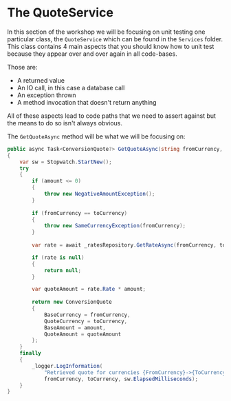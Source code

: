 ﻿---
description: The Quote Service we'll be testing
---

# The QuoteService

In this section of the workshop we will be focusing on unit testing one particular class, the `QuoteService` which can be found in the `Services` folder. 
This class contains 4 main aspects that you should know how to unit test because they appear over and over again in all code-bases.

Those are:
- A returned value
- An IO call, in this case a database call
- An exception thrown
- A method invocation that doesn't return anything

All of these aspects lead to code paths that we need to assert against but the means to do so isn't always obvious.

The `GetQuoteAsync` method will be what we will be focusing on:

```csharp
public async Task<ConversionQuote?> GetQuoteAsync(string fromCurrency, string toCurrency, decimal amount)
{
    var sw = Stopwatch.StartNew();
    try
    {
        if (amount <= 0)
        {
            throw new NegativeAmountException();
        }
        
        if (fromCurrency == toCurrency)
        {
            throw new SameCurrencyException(fromCurrency);
        }
    
        var rate = await _ratesRepository.GetRateAsync(fromCurrency, toCurrency);

        if (rate is null)
        {
            return null;
        }

        var quoteAmount = rate.Rate * amount;
    
        return new ConversionQuote
        {
            BaseCurrency = fromCurrency,
            QuoteCurrency = toCurrency,
            BaseAmount = amount,
            QuoteAmount = quoteAmount
        };
    }
    finally
    {
        _logger.LogInformation(
            "Retrieved quote for currencies {FromCurrency}->{ToCurrency} in {ElapsedMilliseconds}ms",
            fromCurrency, toCurrency, sw.ElapsedMilliseconds);
    }
}
```
